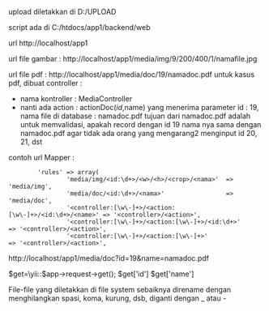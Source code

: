 upload diletakkan di D:/UPLOAD

script ada di C:/htdocs/app1/backend/web

url http://localhost/app1

url file gambar : http://localhost/app1/media/img/9/200/400/1/namafile.jpg

url file pdf : http://localhost/app1/media/doc/19/namadoc.pdf
untuk kasus pdf, dibuat controller :
- nama kontroller : MediaController
- nanti ada action : actionDoc($id,$name) yang menerima parameter id : 19, nama file di database : namadoc.pdf
  tujuan dari namadoc.pdf adalah untuk memvalidasi, apakah record dengan id 19 nama nya sama dengan namadoc.pdf
  agar tidak ada orang yang mengarang2 menginput id 20, 21, dst 


contoh url Mapper :

            'rules' => array(
                    'media/img/<id:\d+>/<w>/<h>/<crop>/<nama>'  => 'media/img',
                    'media/doc/<id:\d+>/<nama>'                 => 'media/doc',
                    '<controller:[\w\-]+>/<action:[\w\-]+>/<id:\d+>/<name>' => '<controller>/<action>',
                    '<controller:[\w\-]+>/<action:[\w\-]+>/<id:\d+>'         => '<controller>/<action>',
                    '<controller:[\w\-]+>/<action:[\w\-]+>'                  => '<controller>/<action>',


http://localhost/app1/media/doc?id=19&name=namadoc.pdf

$get=\yii::$app->request->get();
$get['id']
$get['name']

File-file yang diletakkan di file system sebaiknya direname dengan menghilangkan spasi, koma, kurung, dsb, diganti dengan _ atau -


